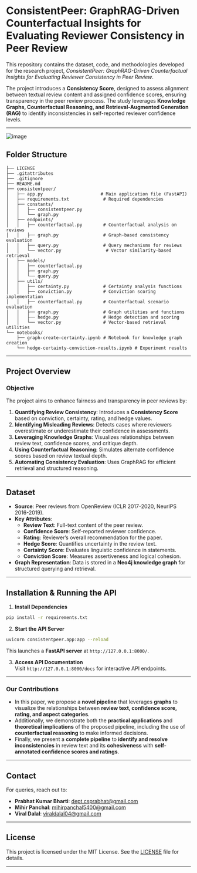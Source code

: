 # **ConsistentPeer: GraphRAG-Driven Counterfactual Insights for Evaluating Reviewer Consistency in Peer Review**  

This repository contains the dataset, code, and methodologies developed for the research project, *ConsistentPeer: GraphRAG-Driven Counterfactual Insights for Evaluating Reviewer Consistency in Peer Review*.  

The project introduces a **Consistency Score**, designed to assess alignment between textual review content and assigned confidence scores, ensuring transparency in the peer review process. The study leverages **Knowledge Graphs, Counterfactual Reasoning, and Retrieval-Augmented Generation (RAG)** to identify inconsistencies in self-reported reviewer confidence levels.  

---

![image](https://github.com/user-attachments/assets/1a68e1b0-f2e1-4594-a981-548f0db58776)

## **Folder Structure**  

```plaintext
├── LICENSE
├── .gitattributes
├── .gitignore
├── README.md
├── consistentpeer/
│   ├── app.py                      # Main application file (FastAPI)
│   ├── requirements.txt             # Required dependencies
│   ├── constants/
│   │   ├── consistentpeer.py
│   │   └── graph.py
│   ├── endpoints/
│   │   ├── counterfactual.py        # Counterfactual analysis on reviews
│   │   ├── graph.py                 # Graph-based consistency evaluation
│   │   ├── query.py                 # Query mechanisms for reviews
│   │   └── vector.py                 # Vector similarity-based retrieval
│   ├── models/
│   │   ├── counterfactual.py
│   │   ├── graph.py
│   │   └── query.py
│   ├── utils/
│   │   ├── certainty.py             # Certainty analysis functions
│   │   ├── conviction.py            # Conviction scoring implementation
│   │   ├── counterfactual.py        # Counterfactual scenario evaluation
│   │   ├── graph.py                 # Graph utilities and functions
│   │   ├── hedge.py                 # Hedge detection and scoring
│   │   └── vector.py                # Vector-based retrieval utilities
└── notebooks/
    ├── graph-create-certainty.ipynb # Notebook for knowledge graph creation
    └── hedge-certainty-conviction-results.ipynb # Experiment results
```

---

## **Project Overview**  

### **Objective**  
The project aims to enhance fairness and transparency in peer reviews by:  
1. **Quantifying Review Consistency**: Introduces a **Consistency Score** based on conviction, certainty, rating, and hedge values.  
2. **Identifying Misleading Reviews**: Detects cases where reviewers overestimate or underestimate their confidence in assessments.  
3. **Leveraging Knowledge Graphs**: Visualizes relationships between review text, confidence scores, and critique depth.  
4. **Using Counterfactual Reasoning**: Simulates alternate confidence scores based on review textual depth.  
5. **Automating Consistency Evaluation**: Uses GraphRAG for efficient retrieval and structured reasoning.  

---

## **Dataset**  
- **Source**: Peer reviews from OpenReview (ICLR 2017-2020, NeurIPS 2016-2019).  
- **Key Attributes**:  
  - **Review Text**: Full-text content of the peer review.  
  - **Confidence Score**: Self-reported reviewer confidence.  
  - **Rating**: Reviewer’s overall recommendation for the paper.  
  - **Hedge Score**: Quantifies uncertainty in the review text.  
  - **Certainty Score**: Evaluates linguistic confidence in statements.  
  - **Conviction Score**: Measures assertiveness and logical cohesion.  
- **Graph Representation**: Data is stored in a **Neo4j knowledge graph** for structured querying and retrieval.  

---

## **Installation & Running the API**  

1. **Install Dependencies**  
```sh
pip install -r requirements.txt
```

2. **Start the API Server**  
```sh
uvicorn consistentpeer.app:app --reload
```
This launches a **FastAPI server** at `http://127.0.0.1:8000/`.  

3. **Access API Documentation**  
Visit `http://127.0.0.1:8000/docs` for interactive API endpoints.  

---

### **Our Contributions**  

- In this paper, we propose a **novel pipeline** that leverages **graphs** to visualize the relationships between **review text, confidence score, rating, and aspect categories**.  
- Additionally, we demonstrate both the **practical applications** and **theoretical implications** of the proposed pipeline, including the use of **counterfactual reasoning** to make informed decisions.  
- Finally, we present a **complete pipeline** to **identify and resolve inconsistencies** in review text and its **cohesiveness** with **self-annotated confidence scores and ratings**.

---

## **Contact**  

For queries, reach out to:  
- **Prabhat Kumar Bharti**: [dept.csprabhat@gmail.com](mailto:dept.csprabhat@gmail.com)  
- **Mihir Panchal**: [mihirpanchal5400@gmail.com](mailto:mihirpanchal5400@gmail.com)  
- **Viral Dalal**: [viraldalal04@gmail.com](mailto:viraldalal04@gmail.com)  

---

## **License**  

This project is licensed under the MIT License. See the [LICENSE](./LICENSE) file for details.  

---
